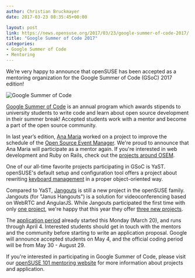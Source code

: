 ```yaml
---
author: Christian Bruckmayer
date: 2017-03-23 08:35:45+00:00

layout: post
link: https://news.opensuse.org/2017/03/23/google-summer-of-code-2017/
title: "Google Summer of Code 2017"
categories:
- Google Summer of Code
- Mentoring
---
```

We’re very happy to announce that openSUSE has been accepted as a mentoring organization for the Google Summer of Code (GSoC) 2017 edition!

![Google Summer of Code](https://developers.google.com/open-source/gsoc/resources/downloads/GSoC-logo-horizontal-800.png)

[Google Summer of Code](https://developers.google.com/open-source/gsoc/) is an annual program which awards stipends to university students to write code and learn about open source development in their summer break! Accepted students work with a mentor and become a part of the open source community.

In last year’s edition, [Ana Maria](https://gsocwithopensuse.wordpress.com/) worked on a project to improve the schedule of the [Open Source Event Manager](https://github.com/openSUSE/osem). We're proud to announce that Ana Maria will participate as a mentor again. If you're interested in web development and Ruby on Rails, check out the [projects around OSEM](https://github.com/openSUSE/mentoring/issues?q=is%3Aopen+is%3Aissue+label%3AOSEM).

One of our all-time favorite projects participating in GSoC is YaST. openSUSE's default setup and configuration tool offers a project about rewriting [keyboard management](https://github.com/openSUSE/mentoring/issues/79) in a proper object-oriented way.

Compared to YaST, [Jangouts](https://github.com/jangouts/jangouts) is still a new project in the openSUSE family. Jangouts (for "Janus Hangouts") is a solution for videoconferencing based on WebRTC and AngularJS. While Jangouts participated the first time with only [one project](https://thingsofgeek.com/), we're happy that this year they offer [three new projects](https://github.com/openSUSE/mentoring/issues?q=is%3Aissue+label%3AJangouts+is%3Aopen).

The [application period](https://developers.google.com/open-source/gsoc/timeline) already started this Monday (March 20), and runs through April 4. Interested students should get in touch with the mentors and the community before starting to write an application proposal. Google will announce accepted students on May 4, and the official coding period will be from May 30 - August 29.

If you're interested in participating in Google Summer of Code, please visit our [openSUSE 101 mentoring website](http://101.opensuse.org/gsoc/) for more information about projects and application.		
